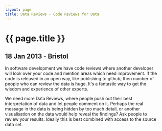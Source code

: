 ```yaml
---
layout: page
title: Data Reviews - Code Reviews for Data
---
```


# {{ page.title }}

## 18 Jan 2013 - Bristol

In software development we have code reviews where another developer will look over your code and mention areas which need improvement. If the code is released in an open way, like publishing to github, then number of people who can review the data is huge. It's a fantastic way to get the wisdom and experience of other experts.

We need more Data Reviews, where people push out their best interpretation of data and let people comment on it. Perhaps the real message in the data is being hidden by too much detail, or another visualisation on the data would help reveal the findings? Ask people to review your results. Ideally this is best combined with access to the source data set.
